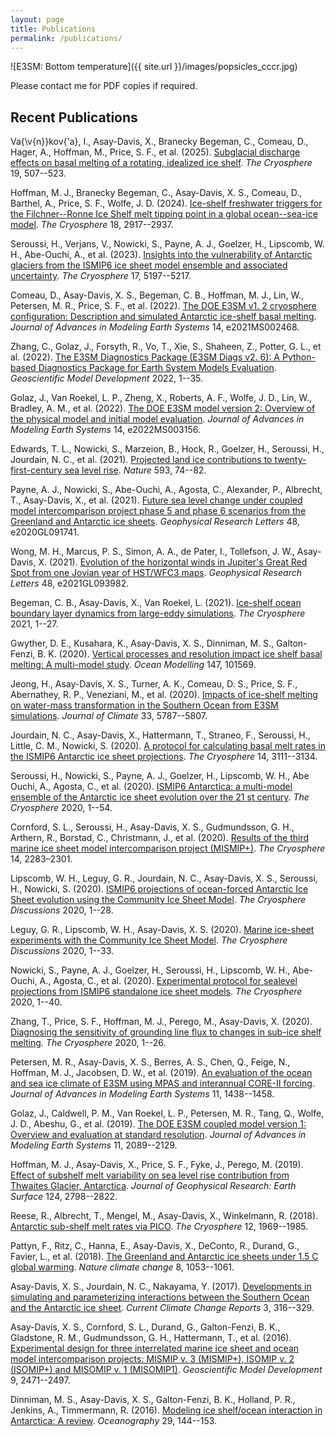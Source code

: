 ```yaml
---
layout: page
title: Publications
permalink: /publications/
---
```


![E3SM: Bottom temperature]({{ site.url }}/images/popsicles_cccr.jpg)

Please contact me for PDF copies if required.

## Recent Publications

Va{\v{n}}kov{\'a}, I., Asay-Davis, X., Branecky Begeman, C., Comeau, D., Hager, A., Hoffman, M., Price, S. F., et al. (2025). [Subglacial discharge effects on basal melting of a rotating, idealized ice shelf](#). *The Cryosphere* 19, 507--523.

Hoffman, M. J., Branecky Begeman, C., Asay-Davis, X. S., Comeau, D., Barthel, A., Price, S. F., Wolfe, J. D. (2024). [Ice-shelf freshwater triggers for the Filchner--Ronne Ice Shelf melt tipping point in a global ocean--sea-ice model](#). *The Cryosphere* 18, 2917--2937.

Seroussi, H., Verjans, V., Nowicki, S., Payne, A. J., Goelzer, H., Lipscomb, W. H., Abe-Ouchi, A., et al. (2023). [Insights into the vulnerability of Antarctic glaciers from the ISMIP6 ice sheet model ensemble and associated uncertainty](#). *The Cryosphere* 17, 5197--5217.

Comeau, D., Asay-Davis, X. S., Begeman, C. B., Hoffman, M. J., Lin, W., Petersen, M. R., Price, S. F., et al. (2022). [The DOE E3SM v1. 2 cryosphere configuration: Description and simulated Antarctic ice-shelf basal melting](#). *Journal of Advances in Modeling Earth Systems* 14, e2021MS002468.

Zhang, C., Golaz, J., Forsyth, R., Vo, T., Xie, S., Shaheen, Z., Potter, G. L., et al. (2022). [The E3SM Diagnostics Package (E3SM Diags v2. 6): A Python-based Diagnostics Package for Earth System Models Evaluation](#). *Geoscientific Model Development* 2022, 1--35.

Golaz, J., Van Roekel, L. P., Zheng, X., Roberts, A. F., Wolfe, J. D., Lin, W., Bradley, A. M., et al. (2022). [The DOE E3SM model version 2: Overview of the physical model and initial model evaluation](#). *Journal of Advances in Modeling Earth Systems* 14, e2022MS003156.

Edwards, T. L., Nowicki, S., Marzeion, B., Hock, R., Goelzer, H., Seroussi, H., Jourdain, N. C., et al. (2021). [Projected land ice contributions to twenty-first-century sea level rise](#). *Nature* 593, 74--82.

Payne, A. J., Nowicki, S., Abe-Ouchi, A., Agosta, C., Alexander, P., Albrecht, T., Asay-Davis, X., et al. (2021). [Future sea level change under coupled model intercomparison project phase 5 and phase 6 scenarios from the Greenland and Antarctic ice sheets](#). *Geophysical Research Letters* 48, e2020GL091741.

Wong, M. H., Marcus, P. S., Simon, A. A., de Pater, I., Tollefson, J. W., Asay-Davis, X. (2021). [Evolution of the horizontal winds in Jupiter's Great Red Spot from one Jovian year of HST/WFC3 maps](#). *Geophysical Research Letters* 48, e2021GL093982.

Begeman, C. B., Asay-Davis, X., Van Roekel, L. (2021). [Ice-shelf ocean boundary layer dynamics from large-eddy simulations](#). *The Cryosphere* 2021, 1--27.

Gwyther, D. E., Kusahara, K., Asay-Davis, X. S., Dinniman, M. S., Galton-Fenzi, B. K. (2020). [Vertical processes and resolution impact ice shelf basal melting: A multi-model study](#). *Ocean Modelling* 147, 101569.

Jeong, H., Asay-Davis, X. S., Turner, A. K., Comeau, D. S., Price, S. F., Abernathey, R. P., Veneziani, M., et al. (2020). [Impacts of ice-shelf melting on water-mass transformation in the Southern Ocean from E3SM simulations](#). *Journal of Climate* 33, 5787--5807.

Jourdain, N. C., Asay-Davis, X., Hattermann, T., Straneo, F., Seroussi, H., Little, C. M., Nowicki, S. (2020). [A protocol for calculating basal melt rates in the ISMIP6 Antarctic ice sheet projections](#). *The Cryosphere* 14, 3111--3134.

Seroussi, H., Nowicki, S., Payne, A. J., Goelzer, H., Lipscomb, W. H., Abe Ouchi, A., Agosta, C., et al. (2020). [ISMIP6 Antarctica: a multi-model ensemble of the Antarctic ice sheet evolution over the 21 st century](#). *The Cryosphere* 2020, 1--54.

Cornford, S. L., Seroussi, H., Asay-Davis, X. S., Gudmundsson, G. H., Arthern, R., Borstad, C., Christmann, J., et al. (2020). [Results of the third marine ice sheet model intercomparison project (MISMIP+)](https://doi.org/10.5194/tc-14-2283-2020). *The Cryosphere* 14, 2283–2301.

Lipscomb, W. H., Leguy, G. R., Jourdain, N. C., Asay-Davis, X. S., Seroussi, H., Nowicki, S. (2020). [ISMIP6 projections of ocean-forced Antarctic Ice Sheet evolution using the Community Ice Sheet Model](#). *The Cryosphere Discussions* 2020, 1--28.

Leguy, G. R., Lipscomb, W. H., Asay-Davis, X. S. (2020). [Marine ice-sheet experiments with the Community Ice Sheet Model](#). *The Cryosphere Discussions* 2020, 1--33.

Nowicki, S., Payne, A. J., Goelzer, H., Seroussi, H., Lipscomb, W. H., Abe-Ouchi, A., Agosta, C., et al. (2020). [Experimental protocol for sealevel projections from ISMIP6 standalone ice sheet models](#). *The Cryosphere* 2020, 1--40.

Zhang, T., Price, S. F., Hoffman, M. J., Perego, M., Asay-Davis, X. (2020). [Diagnosing the sensitivity of grounding line flux to changes in sub-ice shelf melting](#). *The Cryosphere* 2020, 1--26.

Petersen, M. R., Asay-Davis, X. S., Berres, A. S., Chen, Q., Feige, N., Hoffman, M. J., Jacobsen, D. W., et al. (2019). [An evaluation of the ocean and sea ice climate of E3SM using MPAS and interannual CORE-II forcing](#). *Journal of Advances in Modeling Earth Systems* 11, 1438--1458.

Golaz, J., Caldwell, P. M., Van Roekel, L. P., Petersen, M. R., Tang, Q., Wolfe, J. D., Abeshu, G., et al. (2019). [The DOE E3SM coupled model version 1: Overview and evaluation at standard resolution](#). *Journal of Advances in Modeling Earth Systems* 11, 2089--2129.

Hoffman, M. J., Asay-Davis, X., Price, S. F., Fyke, J., Perego, M. (2019). [Effect of subshelf melt variability on sea level rise contribution from Thwaites Glacier, Antarctica](#). *Journal of Geophysical Research: Earth Surface* 124, 2798--2822.

Reese, R., Albrecht, T., Mengel, M., Asay-Davis, X., Winkelmann, R. (2018). [Antarctic sub-shelf melt rates via PICO](#). *The Cryosphere* 12, 1969--1985.

Pattyn, F., Ritz, C., Hanna, E., Asay-Davis, X., DeConto, R., Durand, G., Favier, L., et al. (2018). [The Greenland and Antarctic ice sheets under 1.5 C global warming](#). *Nature climate change* 8, 1053--1061.

Asay-Davis, X. S., Jourdain, N. C., Nakayama, Y. (2017). [Developments in simulating and parameterizing interactions between the Southern Ocean and the Antarctic ice sheet](#). *Current Climate Change Reports* 3, 316--329.

Asay-Davis, X. S., Cornford, S. L., Durand, G., Galton-Fenzi, B. K., Gladstone, R. M., Gudmundsson, G. H., Hattermann, T., et al. (2016). [Experimental design for three interrelated marine ice sheet and ocean model intercomparison projects: MISMIP v. 3 (MISMIP+), ISOMIP v. 2 (ISOMIP+) and MISOMIP v. 1 (MISOMIP1)](#). *Geoscientific Model Development* 9, 2471--2497.

Dinniman, M. S., Asay-Davis, X. S., Galton-Fenzi, B. K., Holland, P. R., Jenkins, A., Timmermann, R. (2016). [Modeling ice shelf/ocean interaction in Antarctica: A review](#). *Oceanography* 29, 144--153.
